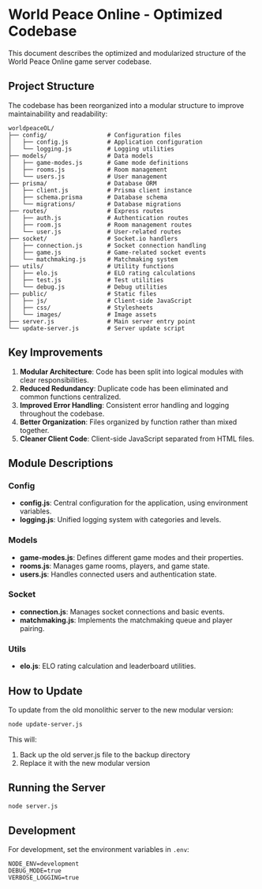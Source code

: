 # World Peace Online - Optimized Codebase

This document describes the optimized and modularized structure of the World Peace Online game server codebase.

## Project Structure

The codebase has been reorganized into a modular structure to improve maintainability and readability:

```
worldpeaceOL/
├── config/                 # Configuration files
│   ├── config.js           # Application configuration
│   └── logging.js          # Logging utilities
├── models/                 # Data models
│   ├── game-modes.js       # Game mode definitions
│   ├── rooms.js            # Room management
│   └── users.js            # User management
├── prisma/                 # Database ORM
│   ├── client.js           # Prisma client instance
│   ├── schema.prisma       # Database schema
│   └── migrations/         # Database migrations
├── routes/                 # Express routes
│   ├── auth.js             # Authentication routes
│   ├── room.js             # Room management routes
│   └── user.js             # User-related routes
├── socket/                 # Socket.io handlers
│   ├── connection.js       # Socket connection handling
│   ├── game.js             # Game-related socket events
│   └── matchmaking.js      # Matchmaking system
├── utils/                  # Utility functions
│   ├── elo.js              # ELO rating calculations
│   ├── test.js             # Test utilities
│   └── debug.js            # Debug utilities
├── public/                 # Static files
│   ├── js/                 # Client-side JavaScript
│   ├── css/                # Stylesheets
│   └── images/             # Image assets
├── server.js               # Main server entry point
└── update-server.js        # Server update script
```

## Key Improvements

1. **Modular Architecture**: Code has been split into logical modules with clear responsibilities.
2. **Reduced Redundancy**: Duplicate code has been eliminated and common functions centralized.
3. **Improved Error Handling**: Consistent error handling and logging throughout the codebase.
4. **Better Organization**: Files organized by function rather than mixed together.
5. **Cleaner Client Code**: Client-side JavaScript separated from HTML files.

## Module Descriptions

### Config

- **config.js**: Central configuration for the application, using environment variables.
- **logging.js**: Unified logging system with categories and levels.

### Models

- **game-modes.js**: Defines different game modes and their properties.
- **rooms.js**: Manages game rooms, players, and game state.
- **users.js**: Handles connected users and authentication state.

### Socket

- **connection.js**: Manages socket connections and basic events.
- **matchmaking.js**: Implements the matchmaking queue and player pairing.

### Utils

- **elo.js**: ELO rating calculation and leaderboard utilities.

## How to Update

To update from the old monolithic server to the new modular version:

```bash
node update-server.js
```

This will:
1. Back up the old server.js file to the backup directory
2. Replace it with the new modular version

## Running the Server

```bash
node server.js
```

## Development

For development, set the environment variables in `.env`:

```
NODE_ENV=development
DEBUG_MODE=true
VERBOSE_LOGGING=true
``` 